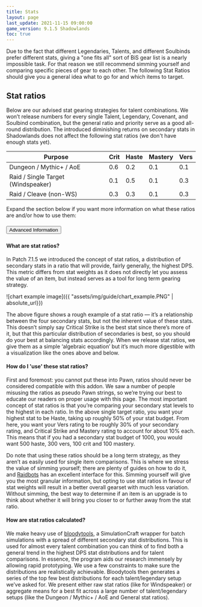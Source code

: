 ```yaml
---
title: Stats
layout: page
last_update: 2021-11-15 09:00:00
game_version: 9.1.5 Shadowlands
toc: true
---
```


Due to the fact that different Legendaries, Talents, and different Soulbinds prefer different stats, giving a "one fits all" sort of BiS gear list is a nearly impossible task.
For that reason we still recommend simming yourself and comparing specific pieces of gear to each other. The following Stat Ratios should give you a general idea what to go for and which items to target.

## Stat ratios

Below are our advised stat gearing strategies for talent combinations. We won’t release numbers for every single Talent, Legendary, Covenant, and Soulbind combination, but the general ratio and priority serve as a good all-round distribution. The introduced diminishing returns on secondary stats in Shadowlands does not affect the following stat ratios (we don't have enough stats yet).

Purpose | Crit | Haste | Mastery | Vers
--- | --- | --- | --- | ---
Dungeon / Mythic+ / AoE | 0.6 | 0.2 | 0.1 | 0.1
Raid / Single Target (Windspeaker) | 0.1 | 0.5 | 0.1 | 0.3
Raid / Cleave (non-WS)| 0.3 | 0.3 | 0.1 | 0.3

Expand the section below if you want more information on what these ratios are and/or how to use them:

<div class="accordion" id="accordion">
  <div class="card">
    <div class="card-header" id="statRatiosHeader">
      <h5 class="mb-0">
        <button class="btn btn-link" type="button" data-toggle="collapse" data-target="#statRatiosCollapse" aria-expanded="false" aria-controls="statRatiosCollapse">
          Advanced Information
        </button>
      </h5>
    </div>
    <div id="statRatiosCollapse" class="collapse" aria-labelledby="statRatiosHeader" data-parent="#accordion">
      <div class="card-body" markdown="1">

#### What are stat ratios?

In Patch 7.1.5 we introduced the concept of stat ratios, a distribution of secondary stats in a ratio that will provide, fairly generally, the highest DPS. This metric differs from stat weights as it does not directly let you assess the value of an item, but instead serves as a tool for long term gearing strategy.

![chart example image]({{ "assets/img/guide/chart_example.PNG" | absolute_url}})

The above figure shows a rough example of a stat ratio — it’s a relationship between the four secondary stats, but not the inherent value of these stats. This doesn’t simply say Critical Strike is the best stat since there’s more of it, but that this particular distribution of secondaries is best, so you should do your best at balancing stats accordingly. When we release stat ratios, we give them as a simple ‘algebraic equation’ but it’s much more digestible with a visualization like the ones above and below.

#### How do I 'use' these stat ratios?

First and foremost: you cannot put these into Pawn, ratios should never be considered compatible with this addon. We saw a number of people misusing the ratios as pseudo Pawn strings, so we’re trying our best to educate our readers on proper usage with this page. The most important concept of stat ratios is that you’re comparing your secondary stat levels to the highest in each ratio. In the above single target ratio, you want your highest stat to be Haste, taking up roughly 50% of your stat budget. From here, you want your Vers rating to be roughly 30% of your secondary rating, and Critical Strike and Mastery rating to account for about 10% each. This means that if you had a secondary stat budget of 1000, you would want 500 haste, 300 vers, 100 crit and 100 mastery.

Do note that using these ratios should be a long term strategy, as they aren’t as easily used for single item comparisons. This is where we stress the value of simming yourself; there are plenty of guides on how to do it, and [Raidbots](https://raidbots.com/) has an excellent interface for this. Simming yourself will give you the most granular information, but opting to use stat ratios in favour of stat weights will result in a better overall gearset with much less variation. Without simming, the best way to determine if an item is an upgrade is to think about whether it will bring you closer to or further away from the stat ratio.

#### How are stat ratios calculated?
We make heavy use of [bloodytools](https://github.com/Bloodmallet/bloodytools), a SimulationCraft wrapper for batch simulations with a spread of different secondary stat distributions. This is used for almost every talent combination you can think of to find both a general trend in the highest DPS stat distributions and for talent comparisons. In essence, the program aids our research immensely by allowing rapid prototyping. We use a few constraints to make sure the distributions are realistically achievable. Bloodytools then generates a series of the top few best distributions for each talent/legendary setup we’ve asked for. We present either raw stat ratios (like for Windspeaker) or aggregate means for a best fit across a large number of talent/legendary setups (like the Dungeon / Mythic+ / AoE and General stat ratios).


  </div>
  </div>
  </div>
</div>
<br/>
